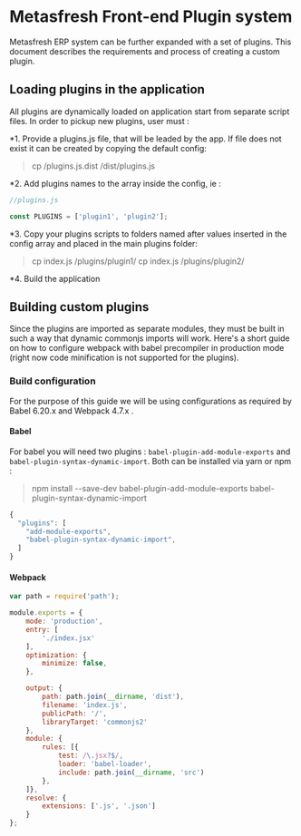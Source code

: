 
# Metasfresh Front-end Plugin system

Metasfresh ERP system can be further expanded with a set of plugins. This document describes the requirements and process of creating a custom plugin.

## Loading plugins in the application

All plugins are dynamically loaded on application start from separate script files. In order to pickup new plugins, user must :

*1. Provide a plugins.js file, that will be leaded by the app. If file does not exist it can be created by copying the default config:

> cp /plugins.js.dist /dist/plugins.js

*2. Add plugins names to the array inside the config, ie :

```javascript
//plugins.js

const PLUGINS = ['plugin1', 'plugin2'];
```

*3. Copy your plugins scripts to folders named after values inserted in the config array and placed in the main plugins folder:

> cp index.js /plugins/plugin1/
> cp index.js /plugins/plugin2/

*4. Build the application


## Building custom plugins

Since the plugins are imported as separate modules, they must be built in such a way that dynamic commonjs imports will work. Here's a short guide on how to configure webpack with babel precompiler in production mode (right now code minification is not supported for the plugins).

### Build configuration

For the purpose of this guide we will be using configurations as required by Babel 6.20.x and Webpack 4.7.x .

#### Babel

For babel you will need two plugins : `babel-plugin-add-module-exports` and `babel-plugin-syntax-dynamic-import`. Both can be installed via yarn or npm :

> npm install --save-dev babel-plugin-add-module-exports babel-plugin-syntax-dynamic-import

```javascript
{
  "plugins": [
    "add-module-exports",
    "babel-plugin-syntax-dynamic-import",
  ]
}
```

#### Webpack

```javascript
var path = require('path');

module.exports = {
    mode: 'production',
    entry: [
        './index.jsx'
    ],
    optimization: {
        minimize: false,
    },

    output: {
        path: path.join(__dirname, 'dist'),
        filename: 'index.js',
        publicPath: '/',
        libraryTarget: 'commonjs2'
    },
    module: {
        rules: [{
            test: /\.jsx?$/,
            loader: 'babel-loader',
            include: path.join(__dirname, 'src')
        },
    ]},
    resolve: {
        extensions: ['.js', '.json']
    }
};
```


